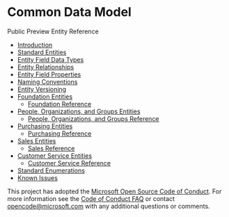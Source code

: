 # Common Data Model
Public Preview
Entity Reference

* [Introduction](topics/introduction.md "Introduction")
* [Standard Entities](topics/standard-entities.md "The Standard Entities")
* [Entity Field Data Types](topics/field-data-types.md  "Entity Field Data Types")
* [Entity Relationships](topics/relationships.md "Entity Relationships")
* [Entity Field Properties](topics/field-properties.md "Entity Field Properties")
* [Naming Conventions](topics/naming-conventions.md "Naming Conventions")
* [Entity Versioning](topics/versioning.md "Entity Versioning")
* [Foundation Entities](topics/entities-foundation.md "Foundation Entities")
    + [Foundation Reference](/topics/entity-tables/foundation.md "Foundation Reference")
* [People, Organizations, and Groups Entities](topics/entities-person-organization-group.md "People, Organizations, and Groups Entities")
    + [People, Organizations, and Groups Reference](/topics/entity-tables/person-organization-group.md "People, Organizations, and Groups Reference")
* [Purchasing Entities](topics/entities-purchasing.md "Purchasing Entities")
    + [Purchasing Reference](/topics/entity-tables/purchasing.md "Purchasing Reference")
* [Sales Entities](topics/entities-sales.md "Sales Entities")
    + [Sales Reference](/topics/entity-tables/sales.md "Sales Reference")
* [Customer Service Entities](topics/entities-customer-service.md "Customer Service Entities")
    + [Customer Service Reference](/topics/entity-tables/customer-service.md "Customer Service Reference")
* [Standard Enumerations](topics/standard-enumerations.md "Entity Versioning")
* [Known Issues](topics/known-issues.md "Known Issues")


This project has adopted the [Microsoft Open Source Code of Conduct](https://opensource.microsoft.com/codeofconduct/). For more information see the [Code of Conduct FAQ](https://opensource.microsoft.com/codeofconduct/faq/) or contact [opencode@microsoft.com](mailto:opencode@microsoft.com) with any additional questions or comments.
